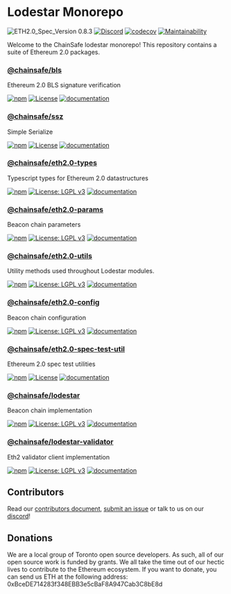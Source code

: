 # Lodestar Monorepo
![ETH2.0_Spec_Version 0.8.3](https://img.shields.io/badge/ETH2.0_Spec_Version-0.8.3-2e86c1.svg)
[![Discord](https://img.shields.io/discord/593655374469660673.svg?label=Discord&logo=discord)](https://discord.gg/aMxzVcr)
[![codecov](https://codecov.io/gh/ChainSafe/lodestar/branch/master/graph/badge.svg)](https://codecov.io/gh/ChainSafe/lodestar)
[![Maintainability](https://api.codeclimate.com/v1/badges/678099476c401e1af503/maintainability)](https://codeclimate.com/github/ChainSafe/lodestar/maintainability)

Welcome to the ChainSafe lodestar monorepo!
This repository contains a suite of Ethereum 2.0 packages.

### [@chainsafe/bls](/packages/bls)
Ethereum 2.0 BLS signature verification

[![npm](https://img.shields.io/npm/v/@chainsafe/bls)](https://www.npmjs.com/package/@chainsafe/bls)
[![License](https://img.shields.io/badge/License-Apache%202.0-blue.svg)](https://opensource.org/licenses/Apache-2.0)
[![documentation](https://img.shields.io/badge/documentation-typedoc-blue)](https://chainsafe.github.io/lodestar/bls)

### [@chainsafe/ssz](/packages/ssz)
Simple Serialize

[![npm](https://img.shields.io/npm/v/@chainsafe/ssz)](https://www.npmjs.com/package/@chainsafe/ssz)
[![License](https://img.shields.io/badge/License-Apache%202.0-blue.svg)](https://opensource.org/licenses/Apache-2.0)
[![documentation](https://img.shields.io/badge/documentation-typedoc-blue)](https://chainsafe.github.io/lodestar/ssz)

### [@chainsafe/eth2.0-types](/packages/eth2.0-types)
Typescript types for Ethereum 2.0 datastructures

[![npm](https://img.shields.io/npm/v/@chainsafe/eth2.0-types)](https://www.npmjs.com/package/@chainsafe/eth2.0-types)
[![License: LGPL v3](https://img.shields.io/badge/License-LGPL%20v3-blue.svg)](https://www.gnu.org/licenses/lgpl-3.0)
[![documentation](https://img.shields.io/badge/documentation-typedoc-blue)](https://chainsafe.github.io/lodestar/eth2.0-types)

### [@chainsafe/eth2.0-params](/packages/eth2.0-params)
Beacon chain parameters

[![npm](https://img.shields.io/npm/v/@chainsafe/eth2.0-params)](https://www.npmjs.com/package/@chainsafe/eth2.0-params)
[![License: LGPL v3](https://img.shields.io/badge/License-LGPL%20v3-blue.svg)](https://www.gnu.org/licenses/lgpl-3.0)
[![documentation](https://img.shields.io/badge/documentation-typedoc-blue)](https://chainsafe.github.io/lodestar/eth2.0-params)

### [@chainsafe/eth2.0-utils](/packages/eth2.0-utils)
Utility methods used throughout Lodestar modules.

[![npm](https://img.shields.io/npm/v/@chainsafe/eth2.0-utils)](https://www.npmjs.com/package/@chainsafe/eth2.0-utils)
[![License: LGPL v3](https://img.shields.io/badge/License-LGPL%20v3-blue.svg)](https://www.gnu.org/licenses/lgpl-3.0)
[![documentation](https://img.shields.io/badge/documentation-typedoc-blue)](https://chainsafe.github.io/lodestar/eth2.0-utils)

### [@chainsafe/eth2.0-config](/packages/eth2.0-config)
Beacon chain configuration

[![npm](https://img.shields.io/npm/v/@chainsafe/eth2.0-config)](https://www.npmjs.com/package/@chainsafe/eth2.0-config)
[![License: LGPL v3](https://img.shields.io/badge/License-LGPL%20v3-blue.svg)](https://www.gnu.org/licenses/lgpl-3.0)
[![documentation](https://img.shields.io/badge/documentation-typedoc-blue)](https://chainsafe.github.io/lodestar/eth2.0-config)

### [@chainsafe/eth2.0-spec-test-util](/packages/eth2.0-spec-test-util)
Ethereum 2.0 spec test utilities

[![npm](https://img.shields.io/npm/v/@chainsafe/eth2.0-spec-test-util)](https://www.npmjs.com/package/@chainsafe/eth2.0-spec-test-util)
[![License](https://img.shields.io/badge/License-Apache%202.0-blue.svg)](https://opensource.org/licenses/Apache-2.0)
[![documentation](https://img.shields.io/badge/documentation-typedoc-blue)](https://chainsafe.github.io/lodestar/eth2.0-spec-test-util)

### [@chainsafe/lodestar](/packages/lodestar)
Beacon chain implementation

[![npm](https://img.shields.io/npm/v/@chainsafe/lodestar)](https://www.npmjs.com/package/@chainsafe/lodestar)
[![License: LGPL v3](https://img.shields.io/badge/License-LGPL%20v3-blue.svg)](https://www.gnu.org/licenses/lgpl-3.0)
[![documentation](https://img.shields.io/badge/documentation-typedoc-blue)](https://chainsafe.github.io/lodestar/lodestar)

### [@chainsafe/lodestar-validator](/packages/lodestar-validator)
Eth2 validator client implementation

[![npm](https://img.shields.io/npm/v/@chainsafe/lodestar-validator)](https://www.npmjs.com/package/@chainsafe/lodestar-validator)
[![License: LGPL v3](https://img.shields.io/badge/License-LGPL%20v3-blue.svg)](https://www.gnu.org/licenses/lgpl-3.0)
[![documentation](https://img.shields.io/badge/documentation-typedoc-blue)](https://chainsafe.github.io/lodestar/lodestar)

## Contributors
Read our [contributors document](/CONTRIBUTING.md), [submit an issue](https://github.com/ChainSafe/lodestar/issues/new/choose) or talk to us on our [discord](https://discord.gg/yjyvFRP)!

## Donations
We are a local group of Toronto open source developers. As such, all of our open source work is funded by grants. We all take the time out of our hectic lives to contribute to the Ethereum ecosystem.
If you want to donate, you can send us ETH at the following address: 0xBceDE714283f348EBB3e5cBaF8A947Cab3C8bE8d

